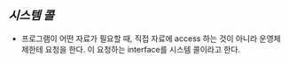 ## ***시스템 콜***
- 프로그램이 어떤 자료가 필요할 때, 직접 자료에 access 하는 것이 아니라 운영체제한테 요청을 한다. 이 요청하는 interface를 시스템 콜이라고 한다.